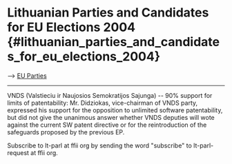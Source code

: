 # Lithuanian Parties and Candidates for EU Elections 2004 {#lithuanian_parties_and_candidates_for_eu_elections_2004}

\--\> [ EU Parties](ElectPart0405En "wikilink")

------------------------------------------------------------------------

VNDS (Valstieciu ir Naujosios Semokratijos Sajunga) \-- 90% support for
limits of patentability: Mr. Didziokas, vice-chairman of VNDS party,
expressed his support for the opposition to unlimited software
patentability, but did not give the unanimous answer whether VNDS
deputies will wote against the current SW patent directive or for the
reintroduction of the safeguards proposed by the previous EP.

Subscribe to lt-parl at ffii org by sending the word \"subscribe\" to
lt-parl-request at ffii org.
